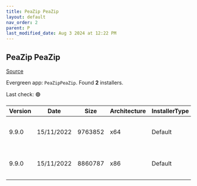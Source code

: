 ```yaml
---
title: PeaZip PeaZip
layout: default
nav_order: 2
parent: P
last_modified_date: Aug 3 2024 at 12:22 PM
---
```


## PeaZip PeaZip

[Source](https://peazip.github.io/)

Evergreen app: `PeaZipPeaZip`. Found **2** installers.

Last check: 🟢

| Version | Date       | Size    | Architecture | InstallerType | Type | URI                                                                                                                                                                    |
| ------- | ---------- | ------- | ------------ | ------------- | ---- | ---------------------------------------------------------------------------------------------------------------------------------------------------------------------- |
| 9.9.0   | 15/11/2022 | 9763852 | x64          | Default       | exe  | [https://github.com/peazip/PeaZip/releases/download/9.9.0/peazip-9.9.0.WIN64.exe](https://github.com/peazip/PeaZip/releases/download/9.9.0/peazip-9.9.0.WIN64.exe)     |
| 9.9.0   | 15/11/2022 | 8860787 | x86          | Default       | exe  | [https://github.com/peazip/PeaZip/releases/download/9.9.0/peazip-9.9.0.WINDOWS.exe](https://github.com/peazip/PeaZip/releases/download/9.9.0/peazip-9.9.0.WINDOWS.exe) |
